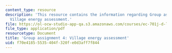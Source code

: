 ```yaml
---
content_type: resource
description: 'This resource contains the information regarding Group assignment 4:
  Village energy assessment.'
file: https://ol-ocw-studio-app-qa.s3.amazonaws.com/courses/ec-701j-d-lab-i-development-fall-2009/f70e41855535404f320fe0d3aff7f844_MITEC_701JF09_proj4.pdf
file_type: application/pdf
resourcetype: Document
title: 'Group assignment 4: Village energy assessment'
uid: f70e4185-5535-404f-320f-e0d3aff7f844
---
```


